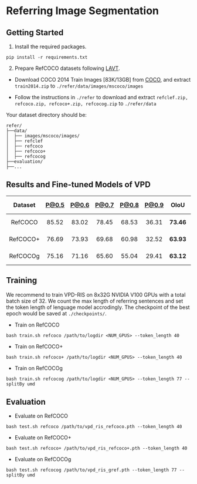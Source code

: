 # Referring Image Segmentation
## Getting Started 

1. Install the required packages.

```
pip install -r requirements.txt
```

2. Prepare RefCOCO datasets following [LAVT](https://github.com/yz93/LAVT-RIS).

* Download COCO 2014 Train Images [83K/13GB] from [COCO](https://cocodataset.org/#download), and extract `train2014.zip` to `./refer/data/images/mscoco/images`

* Follow the instructions in `./refer` to download and extract `refclef.zip, refcoco.zip, refcoco+.zip, refcocog.zip` to `./refer/data`

Your dataset directory should be:

```
refer/
├──data/
│  ├── images/mscoco/images/
│  ├── refclef
│  ├── refcoco
│  ├── refcoco+
│  ├── refcocog
├──evaluation/
├──...
```

## Results and Fine-tuned Models of VPD

| Dataset | P@0.5 | P@0.6 | P@0.7 | P@0.8 | P@0.9 | OIoU | Mean IoU | Weights
|:---:|:---:|:---:|:---:|:---:| :---:|:---:|:---:|:---:|
RefCOCO | 85.52 | 83.02 | 78.45 | 68.53 | 36.31 | **73.46** | 75.67 | [Tsinghua Cloud](https://cloud.tsinghua.edu.cn/f/78c884b131ec4d9d9fe5/?dl=1)
RefCOCO+ | 76.69 | 73.93 | 69.68 | 60.98 | 32.52 | **63.93** | 67.98 | [Tsinghua Cloud](https://cloud.tsinghua.edu.cn/f/5896714e834b4451801c/?dl=1)
RefCOCOg | 75.16 | 71.16 | 65.60 | 55.04 | 29.41 | **63.12** | 66.42 | [Tsinghua Cloud](https://cloud.tsinghua.edu.cn/f/55e5fc86d7b94e71a102/?dl=1)


## Training

We recommend to train VPD-RIS on 8x32G NVIDIA V100 GPUs with a total batch size of 32. We count the max length of referring sentences and set the token length of lenguage model accrodingly. The checkpoint of the best epoch would be saved at `./checkpoints/`.

* Train on RefCOCO

```
bash train.sh refcoco /path/to/logdir <NUM_GPUS> --token_length 40
```

* Train on RefCOCO+

```
bash train.sh refcoco+ /path/to/logdir <NUM_GPUS> --token_length 40
```

* Train on RefCOCOg

```
bash train.sh refcocog /path/to/logdir <NUM_GPUS> --token_length 77 --splitBy umd
```

## Evaluation

* Evaluate on RefCOCO

```
bash test.sh refcoco /path/to/vpd_ris_refcoco.pth --token_length 40
```

* Evaluate on RefCOCO+

```
bash test.sh refcoco+ /path/to/vpd_ris_refcoco+.pth --token_length 40
```

* Evaluate on RefCOCOg

```
bash test.sh refcocog /path/to/vpd_ris_gref.pth --token_length 77 --splitBy umd
```


